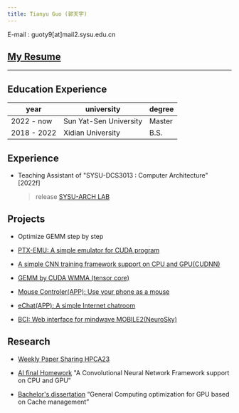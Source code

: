 ```yaml
---
title: Tianyu Guo (郭天宇)
---
```




E-mail : guoty9[at]mail2.sysu.edu.cn

## [My Resume](doc/resume.pdf)

---

## Education Experience

| year        | university             | degree |
| ----------- | ---------------------- | ------ |
| 2022 - now  | Sun Yat-Sen University | Master |
| 2018 - 2022 | Xidian University      | B.S.   |


## Experience

- Teaching Assistant of "SYSU-DCS3013 : Computer Architecture" [2022f]
  > release [SYSU-ARCH LAB](https://arcsysu.github.io/SYSU-ARCH)

## Projects

- Optimize GEMM step by step

- [PTX-EMU: A simple emulator for CUDA program](https://github.com/gty111/PTX-EMU)

- [A simple CNN training framework support on CPU and GPU(CUDNN)](https://github.com/gty111/ConvNN)

- [GEMM by CUDA WMMA (tensor core)](https://github.com/gty111/GEMM_WMMA)

- [Mouse Controler(APP): Use your phone as a mouse](https://github.com/gty111/Mouse-Controler)

- [eChat(APP): A simple Internet chatroom](https://github.com/gty111/eChat)

- [BCI: Web interface for mindwave MOBILE2(NeuroSky)](https://github.com/gty111/BCI)

## Research

- [Weekly Paper Sharing HPCA23](doc/paper-sharing-hpca23.pdf) 

- [AI final Homework](doc/A%20Convolutional%20Neural%20Network%20Framework%20support%20on%20CPU%20and%20GPU.pdf) "A Convolutional Neural Network Framework support on CPU and GPU"

- [Bachelor's dissertation](doc/Bachelor's%20dissertation.pdf) “General Computing optimization for GPU based on Cache management”


